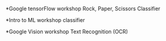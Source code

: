 *Google tensorFlow workshop Rock, Paper, Scissors Classifier

*Intro to ML workshop classifier

*Google Vision workshop Text Recognition (OCR)
